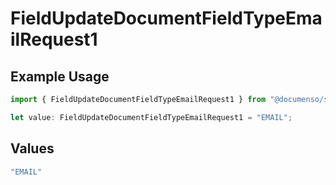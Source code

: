 # FieldUpdateDocumentFieldTypeEmailRequest1

## Example Usage

```typescript
import { FieldUpdateDocumentFieldTypeEmailRequest1 } from "@documenso/sdk-typescript/models/operations";

let value: FieldUpdateDocumentFieldTypeEmailRequest1 = "EMAIL";
```

## Values

```typescript
"EMAIL"
```